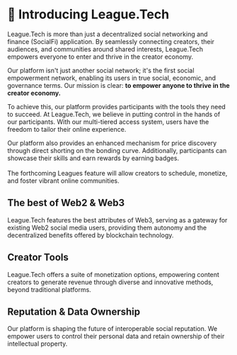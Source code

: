 # 🤯 Introducing League.Tech

League.Tech is more than just a decentralized social networking and finance (SocialFi) application. By seamlessly connecting creators, their audiences, and communities around shared interests, League.Tech empowers everyone to enter and thrive in the creator economy.

Our platform isn't just another social network; it's the first social empowerment network, enabling its users in true social, economic, and governance terms. Our mission is clear: **to empower anyone to thrive in the creator economy.**

To achieve this, our platform provides participants with the tools they need to succeed. At League.Tech, we believe in putting control in the hands of our participants. With our multi-tiered access system, users have the freedom to tailor their online experience.

Our platform also provides an enhanced mechanism for price discovery through direct shorting on the bonding curve. Additionally, participants can showcase their skills and earn rewards by earning badges. \
\
The forthcoming Leagues feature will allow creators to schedule, monetize, and foster vibrant online communities.

## The best of Web2 & Web3

League.Tech features the best attributes of Web3, serving as a gateway for existing Web2 social media users, providing them autonomy and the decentralized benefits offered by blockchain technology.

## Creator Tools

League.Tech offers a suite of monetization options, empowering content creators to generate revenue through diverse and innovative methods, beyond traditional platforms.

## Reputation & Data Ownership

Our platform is shaping the future of interoperable social reputation. We empower users to control their personal data and retain ownership of their intellectual property.

## &#x20;
